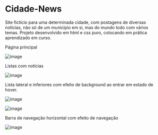 # Cidade-News
Site fictício para uma determinada cidade, com postagens de diversas notícias, não só de um município em si, mas do mundo todo com vários temas. Projeto desenvolvido em html e css puro, colocando em prática aprendizado em curso.

Página principal

![image](https://user-images.githubusercontent.com/54048170/126206419-37707234-83e8-490d-ae22-d515a9ef95b9.png)

Listas com notícias

![image](https://user-images.githubusercontent.com/54048170/126206836-4411cf28-fbf3-49d8-88f5-4fde35789229.png)

Lista lateral e inferiores com efeito de background ao entrar em estado de hover.

![image](https://user-images.githubusercontent.com/54048170/126206559-78465969-a7ed-49fa-8c7e-d208e83733e6.png)

![image](https://user-images.githubusercontent.com/54048170/126206615-fe58843c-451f-4a2f-8e20-643d95712a9a.png)

Barra de navegação horizontal com efeito de navegação

![image](https://user-images.githubusercontent.com/54048170/126206659-9f1ada6d-b481-493c-8605-dfa6267ba45b.png)

